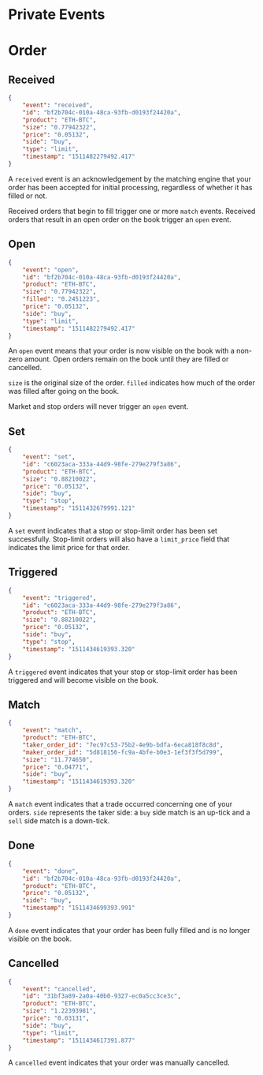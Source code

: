# Private Events

# Order

## Received

```json
{
	"event": "received",
	"id": "bf2b704c-010a-48ca-93fb-d0193f24420a",
	"product": "ETH-BTC",
	"size": "0.77942322",
	"price": "0.05132",
	"side": "buy",
	"type": "limit",
	"timestamp": "1511482279492.417"
}
```

A `received` event is an acknowledgement by the matching engine that your order has been accepted for initial processing, regardless of whether it has filled or not.

Received orders that begin to fill trigger one or more `match` events. Received orders that result in an open order on the book trigger an `open` event.


## Open

```json
{
	"event": "open",
	"id": "bf2b704c-010a-48ca-93fb-d0193f24420a",
	"product": "ETH-BTC",
	"size": "0.77942322",
	"filled": "0.2451223",
	"price": "0.05132",
	"side": "buy",
	"type": "limit",
	"timestamp": "1511482279492.417"
}
```

An `open` event means that your order is now visible on the book with a non-zero amount. Open orders remain on the book until they are filled or cancelled.

`size` is the original size of the order. `filled` indicates how much of the order was filled after going on the book.

Market and stop orders will never trigger an `open` event.


## Set

```json
{
	"event": "set",
	"id": "c6023aca-333a-44d9-98fe-279e279f3a86",
	"product": "ETH-BTC",
	"size": "0.88210022",
	"price": "0.05132",
	"side": "buy",
	"type": "stop",
	"timestamp": "1511432679991.121"
}
```

A `set` event indicates that a stop or stop-limit order has been set successfully. Stop-limit orders will also have a `limit_price` field that indicates the limit price for that order.

## Triggered

```json
{
	"event": "triggered",
	"id": "c6023aca-333a-44d9-98fe-279e279f3a86",
	"product": "ETH-BTC",
	"size": "0.88210022",
	"price": "0.05132",
	"side": "buy",
	"type": "stop",
	"timestamp": "1511434619393.320"
}
```

A `triggered` event indicates that your stop or stop-limit order has been triggered and will become visible on the book.


## Match

```json
{
	"event": "match",
	"product": "ETH-BTC",
	"taker_order_id": "7ec97c53-75b2-4e9b-bdfa-6eca818f8c8d",
	"maker_order_id": "5d818156-fc9a-4bfe-b0e3-1ef3f3f5d799",
	"size": "11.774650",
	"price": "0.04771",
	"side": "buy",
	"timestamp": "1511434619393.320"
}
```

A `match` event indicates that a trade occurred concerning one of your orders. `side` represents the taker side: a `buy` side match is an up-tick and a `sell` side match is a down-tick.


## Done

```json
{
	"event": "done",
	"id": "bf2b704c-010a-48ca-93fb-d0193f24420a",
	"product": "ETH-BTC",
	"price": "0.05132",
	"side": "buy",
	"timestamp": "1511434699393.991"
}
```

A `done` event indicates that your order has been fully filled and is no longer visible on the book.


## Cancelled

```json
{
	"event": "cancelled",
	"id": "31bf3a89-2a0a-40b0-9327-ec0a5cc3ce3c",
	"product": "ETH-BTC",
	"size": "1.22393981",
	"price": "0.03131",
	"side": "buy",
	"type": "limit",
	"timestamp": "1511434617391.877"
}
```

A `cancelled` event indicates that your order was manually cancelled.
